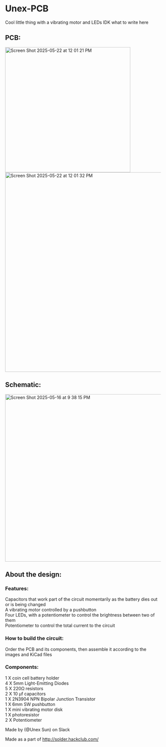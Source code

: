 # Unex-PCB
Cool little thing with a vibrating motor and LEDs IDK what to write here
## PCB:
<img width="405" alt="Screen Shot 2025-05-22 at 12 01 21 PM" src="https://github.com/user-attachments/assets/64e28053-0240-4311-907e-a60b0df150e6" /> \
<img width="646" alt="Screen Shot 2025-05-22 at 12 01 32 PM" src="https://github.com/user-attachments/assets/096493a9-b86b-4f04-b361-bf8f809d82ff" /> 
## Schematic:
<img width="542" alt="Screen Shot 2025-05-16 at 9 38 15 PM" src="https://github.com/user-attachments/assets/565df27a-53f3-4dde-aadf-07eb023b546e" /> 

## About the design:
### Features:
Capacitors that work part of the circuit momentarily as the battery dies out or is being changed\
A vibrating motor controlled by a pushbutton\
Four LEDs, with a potentiometer to control the brightness between two of them\
Potentiometer to control the total current to the circuit
### How to build the circuit:
Order the PCB and its components, then assemble it according to the images and KiCad files
### Components:
1 X coin cell battery holder\
4 X 5mm Light-Emitting Diodes\
5 X 220Ω resistors\
2 X 10 µf capacitors\
1 X 2N3904 NPN Bipolar Junction Transistor\
1 X 6mm SW pushbutton\
1 X mini vibrating motor disk\
1 X photoresistor\
2 X Potentiometer

Made by (@Unex Sun) on Slack

Made as a part of http://solder.hackclub.com/
